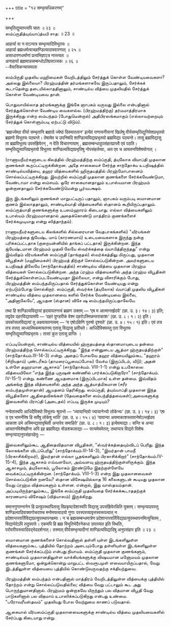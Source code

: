 +++
title = "१२ सम्भृत्यधिकरणम्"

+++

सम्भृतिद्युव्याप्त्यपि चातः ॥ २३ ॥  
ஸம்ப்ருதித்யுவ்யாப்த்யபி சாத: ॥ 23 ॥

आहार्या वा न वाऽन्यत्र सम्भृत्यादिविभूतयः ॥  
आहार्या ब्रह्मधर्मत्वाच्छाण्डिल्यादाववारणात् ॥ २५ ॥  
असाधारणधर्माणां प्रत्यभिज्ञाऽत्र नास्त्यतः ॥  
अनाहार्या ब्रह्ममान्नसम्बन्धोऽतिप्रसञ्जकः ॥ २६ ॥  
--वैयासिकन्यायमाला

ஸம்பிருதி முதலிய மஹிமைகள் வேறிடத்திலும் சேர்த்துக் கொள்ள வேண்டியவைகளா?
அல்லது இல்லையா? பிரஹ்மத்தின் தர்மங்களாகவே இருப்பதாலும், சேர்க்கக்
கூடாதென்று தடையில்லாததினாலும், சாண்டில்ய வித்யை முதலியதில் சேர்த்துக்
கொள்ள வேண்டியவை தான்.

பொதுவாயில்லாத தர்மங்களுக்கு இங்கே ஞாபகம் வருவது இல்லை என்பதினால்
சேர்த்துக்கொள்ள வேண்டிய வைகளல்ல. (பிரஹ்மத்திற்கு) தர்மமாத்திரமாக
இருக்கிறது என்ற ஸம்பந்தம் (போதுமென்றால்) அதிபிரஸங்கமாகும்
(எல்லாவற்றையும் சேர்த்துக் கொள்ளும்படி ஏற்பட்டு விடும்).

‘ब्रह्मज्येष्ठा वीर्या सम्भृतानि ब्रह्माग्रे ज्येष्ठं दिवमाततान’ इत्येवं
राणायनीयानां खिलेषु वीर्यसम्भृतिद्युनिवेशप्रभृतयो ब्रह्मणो विभूतयः
पठ्यन्ते। तेषामेव च उपनिषदि शाण्डिल्यविद्याप्रभृतयो ब्रह्मविद्याः
पठ्यन्ते। तासु ब्रह्मविद्यासु ता ब्रह्मविभूतय उपसंह्रियेरन् , न वेति
विचारणायाम् , ब्रह्मसम्बन्धादुपसंहारप्राप्तौ एवं पठति।
सम्भृतिद्युव्याप्तिप्रभृतयो विभूतयः शाण्डिल्यविद्याप्रभृतिषु
नोपसंहर्तव्याः, अत एव च आयतनविशेषयोगात् ।

(ராணாயநீயர்களுடைய கிலத்தில் பிரஹ்மத்திற்கு ஸம்ப்ருதி, த்யுலோக வியாப்தி
முதலான குணங்கள் கூறப்பட்டிருக்கின்றன. அதே சாகையைச் சேர்ந்த சாந்தோக்ய
உபநிஷத்தில் சாண்டில்யவித்யை, தஹர வித்யைகளில் ஹிருதயத்தில் பிரஹ்மோபாஸனம்
சொல்லப்பட்டிருக்கிறது. இவற்றில் ஸம்ப்ருதி முதலான குணங்களை
சேர்க்கவேண்டுமா, வேண்டாமா என்று ஸம்சயம். ஒரே சாகையானதாலும் உபாஸ்யமான
பிரஹ்மம் ஒன்றானதாலும் சேர்க்கவேண்டுமென்று பூர்வபக்ஷம்.

இரு இடங்களிலும் குணங்கள் மாறுபட்டிருப் பதாலும், ஞாபகம் வரும்படி ஸமானமான
குணம் இல்லாததாலும், சாண்டில்யாதி வித்யைகளில் ஸ்தானம் கூறியிருப்பதாலும்.
ஸம்ப்ருத்யாதி குணங்களுக்கு உபஸம்ஹாரம் கிடையாது. எல்லா வித்யைகளிலும்
உபாஸ்யம் பிரஹ்மமானதால் அதைக்கொண்டு மாத்திரம் குணங்களைச் சேர்க்கமுடியாது
என்று ஸித்தாந்தம்).

ராணாயநீயர்களுடைய கிலங்களில் சில்லரையான வேதபாகங்களில்) "வீர்யங்கள்
பிரஹ்மத்தை ஜ்யேஷ்ட மாய் (காரணமாய்) உடையவைகளாக இருந்து நன்கு
பரிக்கப்பட்டதாக (குறையன்னியில் தாங்கப் பட்டதாக) இருக்கின்றன. இந்த
ஜ்யேஷ்டமான பிரஹ்மம் முதலி லேயே ஸ்வர்க்கத்தை வ்யாபித்திருந்தது” என்று
இவ்விதம் வீர்யங்களின் ஸம்ப்ருதி (தாங்குதல்) ஸ்வர்க்கத்திலு மிருப்பது,
முதலான விபூதிகள் (மஹிமைகள்) பிரஹ்மத் திற்குச் சொல்லப்படுகின்றன.
அவர்களுடைய உபநிஷத் திலேயே (சாந்தோக்யத்தில்) சாண்டில்ய வித்யை முதலான
பிரஹ்ம வித்யைகள் சொல்லப்படுகின்றன. அந்த ப்ரஹ்ம வித்யைகளில் அந்த ப்ரஹ்ம
விபூதிகள் சேர்த்துக்கொள்ளப்படவேண்டியதா இல்லையா, என்று விசாரிக்கும் போது,
பிரஹ்மத்தின் ஸம்பந்தமிருப்பதால் சேர்த்துக்கொள்ள வேண்டியது என்று
ஏற்படும்போது சொல்கிறார். ஸம்ப்ருதி, ஸ்வர்க்க (த்யுலோக) வ்யாப்தி முதலிய
விபூதிகள் சாண்டில்ய வித்யை முதலானவை களில் சேர்க்க வேண்டியவை இல்லை,
“அதினாலேயே”, ஆயதன (ஸ்தான) விசே ஷ ஸம்பந்தமிருப்பதாலேயே.

तथा हि शाण्डिल्यविद्यायां हृदयायतनत्वं ब्रह्मण उक्तम् — ‘एष म
आत्मान्तर्हृदये’ (छा. उ. ३। १४। ३) इति; तद्वदेव दहरविद्यायामपि — ‘दहरं
पुण्डरीकं वेश्म दहरोऽस्मिन्नन्तराकाशः’ (छा. उ. ८। १। २) इति।
उपकोसलविद्यायां तु अक्ष्यायतनत्वम् — ‘य एषोऽक्षिणि पुरुषो दृश्यते’ (छा.
उ. ४। १५। १) इति। एवं तत्र तत्र तत्तत् आध्यात्मिकमायतनम् एतासु
विद्यासु प्रतीयते। आधिदैविक्यस्तु एता विभूतयः
सम्भृतिद्युव्याप्तिप्रभृतयः। तासां कुत एतासु प्राप्तिः ।

எப்படியென்றால், சாண்டில்ய வித்யையில் ஹ்ருதயத்தை ஸ்தானமாயுடைய தன்மை
பிரஹ்மத்திற்கு சொல்லப்பட்டிருக்கிறது. "இந்த என்னுடைய ஆத்மா
ஹ்ருதயத்திற்குள்" (சாந்தோக்யம்.III-14-3) என்று. அதைப் போலவே தஹர
வித்யையிலும்கூட “தஹரம் (சிறியதாய்) புண்டரீகம் (தாமரைப்பூவைப்போல) வேச்ம
(இருப்பிடம், வீடு); அதன் உள்ளே தஹரமான ஆகாசம்” (சாந்தோக்யம். VIII-1-1)
என்று உபகோஸல வித்யையிலோ “எந்த இந்த புருஷன் கண்ணில் பார்க்கப்படுகிறாரோ"
(சாந்தோக்யம். IV-15-1) என்று. கண்ணை ஆயதனமாக (இருப்பிடமாக) உள்ள தன்மை.
இவ்விதம் அங்கங்கு இந்த வித்யைகளில் அந்த அந்த ஆத்யாத்மிகமான (சரீர
ஸம்பந்தமுள்ளதான்) ஆயதனம் தெரிகிறது. ஸம்ப்ருதி, த்யுவ்யாப்தி முதலான இந்த
விபூதிகளோ ஆதிதைவிகங்கள் (தேவதைகளை ஸம்பந்தித்தவைகள்);அவைகளுக்கு இவைகளில்
பிராப்தி (அடைதல்) எப்படி இருக்க முடியும்?

नन्वेतास्वपि आधिदैविक्यो विभूतयः श्रूयन्ते — ‘ज्यायान्दिवो ज्यायानेभ्यो
लोकेभ्यः’ (छा. उ. ३। १४। ३) ‘एष उ एव भामनीरेष हि सर्वेषु लोकेषु भाति’
(छा. उ. ४। १५। ४) ‘यावान्वा अयमाकाशस्तावानेषोऽन्तर्हृदय आकाश उभे
अस्मिन्द्यावापृथिवी अन्तरेव समाहिते’ (छा. उ. ८। १। ३) इत्येवमाद्याः।
सन्ति च अन्या आयतनविशेषहीना अपि इह ब्रह्मविद्याः षोडशकलाद्याः —
सत्यमेवमेतत्; तथाप्यत्र विद्यते विशेषः सम्भृत्याद्यनुपसंहारहेतुः —

இவைகளிலும்கூட ஆதிதைவிதமான விபூதிகள், “ஸ்வர்க்கத்தையும்விடப் பெரிது. இந்த
லோகங்களை விடப்பெரிது” (சாந்தோக்யம்.III-14-3), “இவர்தான் பாமநீ
(பிரகாசிக்கிறவர்), இவர்தான் எல்லா பூதங்களிலும் பிரகாசிக்கிறார்”
(சாந்தோக்யம்.IV-15-4), இந்த ஆகாசம் எவ்வளவோ, அவ்வளவு
ஹ்ருதயத்திற்குள்ளிருக்கும். இந்த ஆகாசமும், த்யுலோகம், பூலோகம் இரண்டுமே
இதற்குள்ளேயே வைக்கப்பட்டிருக்கின்றன. (சாந்தோக்யம். VIII-1-3) என்ற இது
முதலானவைகள் சொல்லப்படுகின் றனவே? ஸ்தான விசேஷமில்லாத 16 கலைகளுடன் கூடியது
முதலான வேறு ப்ரஹ்ம வித்யைகளும் உள்ளன. என்றால், இது வாஸ்தவம்தான்.
அப்படியிருந்தாலும்கூட, இங்கே ஸம்ப்ருதி முதலியதை சேர்க்கக்கூடாததற்குக்
காரணமாய் விசேஷம் (வித்யாஸம்) இருக்கிறது.

समानगुणाम्नानेन हि प्रत्युपस्थापितासु विप्रकृष्टदेशास्वपि विद्यासु
उपसंह्रियेरन्निति युक्तम्। सम्भृत्यादयस्तु शाण्डिल्यादिवाक्यगोचराश्च
मनोमयत्वादयो गुणाः परस्परव्यावृत्तस्वरूपत्वात् न
प्रदेशान्तरवर्तिविद्याप्रत्युपस्थापनक्षमाः। न च ब्रह्मसम्बन्धमात्रेण
प्रदेशान्तरवर्तिविद्याप्रत्युपस्थापनमित्युचितम् , विद्याभेदेऽपि
तदुपपत्तेः। एकमपि हि ब्रह्म विभूतिभेदैरनेकधा उपास्यत इति स्थितिः,
परोवरीयस्त्वादिवद्भेददर्शनात्। तस्मात् वीर्यसम्भृत्यादीनां
शाण्डिल्यविद्यादिषु अनुपसंहार इति ॥ २३ ॥

ஸமானமான குணங்களைச் சொல்வதினால் தள்ளி யுள்ள இடங்களிலுள்ள வித்யைகளும்கூட
புத்தியில் தோற்றம் அடையும்போது தள்ளியுள்ள இடங்களிலுள்ள குணங்கள்
சேர்க்கப்படும் என்பது நியாயம். ஸம்ப்ருதி முதலான குணங்களும், சாண்டில்யம்
முதலானதிலுள்ள வாக்கியங்களுக்கு விஷயமான மனோமயம் முதலான குணங்களுமோ,
ஒன்றுக்கொன்று மாறுபட்ட ஸ்வரூபமுள் ளவையாயிருப்பதால், வேறு இடத்திலுள்ள
வித்யையை புத்தியில் கொண்டுவருவதற்கு சக்தியற்துவை.

பிரஹ்மத்தின் ஸம்பந்தம் என்பதினால் மாத்திரம் வேறிடத்திலுள்ள வித்யைக்கு
புத்தியில் தோற்றம் என்று சொல்லப்படுவதில்லை; வித்யை வேறு பட்டாலும் கூட
அது பொருந்துமானதினால். பிரஹ்மம் ஒன்றாகவே யிருந்தும் பல விதமான விபூதி
வேறு பாடுகளினால் பல விதமாய் உபாஸிக்கப்படுகிறது என்பது உண்மை.
"பரோவரீயஸ்தவம்" முதலியது போல வேற்றுமை காணப் படுவதால்.

ஆகையால் வீர்யஸம்ப்ருதி முதலானவைகளுக்கு சாண்டில்ய வித்யை முதலியவைகளில்
சேர்ப்பது கிடையாது என்று.
